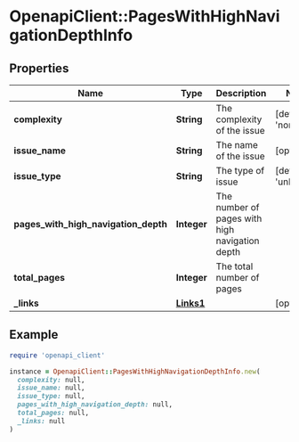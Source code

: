# OpenapiClient::PagesWithHighNavigationDepthInfo

## Properties

| Name | Type | Description | Notes |
| ---- | ---- | ----------- | ----- |
| **complexity** | **String** | The complexity of the issue | [default to &#39;none&#39;] |
| **issue_name** | **String** | The name of the issue | [optional] |
| **issue_type** | **String** | The type of issue | [default to &#39;unknown&#39;] |
| **pages_with_high_navigation_depth** | **Integer** | The number of pages with high navigation depth |  |
| **total_pages** | **Integer** | The total number of pages |  |
| **_links** | [**Links1**](Links1.md) |  | [optional] |

## Example

```ruby
require 'openapi_client'

instance = OpenapiClient::PagesWithHighNavigationDepthInfo.new(
  complexity: null,
  issue_name: null,
  issue_type: null,
  pages_with_high_navigation_depth: null,
  total_pages: null,
  _links: null
)
```

